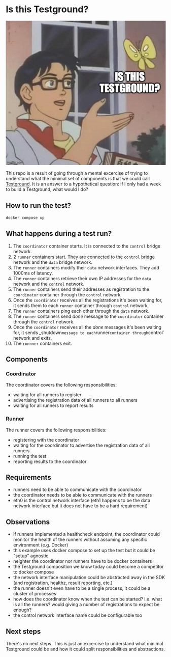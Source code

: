 # Is this Testground?

!["Is this Testground?" meme](is-this-testground.jpg)

This repo is a result of going through a mental excercise of trying to understand what the minimal set of components is that we could call [Testground](https://github.com/testground/testground). It is an answer to a hypothetical question: if I only had a week to build a Testground, what would I do?

## How to run the test?

```sh
docker compose up
```

## What happens during a test run?

1. The `coordinator` container starts. It is connected to the `control` bridge network.
1. 2 `runner` containers start. They are connected to the `control` bridge network and the `data` bridge network.
1. The `runner` containers modify their `data` network interfaces. They add 1000ms of latency.
1. The `runner` containers retrieve their own IP addresses for the `data` network and the `control` network.
1. The `runner` containers send their addresses as registration to the `coordinator` container through the `control` network.
1. Once the `coordinator` receives all the registrations it's been waiting for, it sends them to each `runner` container through `control` network.
1. The `runner` containers ping each other through the `data` network.
1. The `runner` containers send _done_ message to the `coordinator` container through the `control` network.
1. Once the `coordinator` receives all the _done_ messages it's been waiting for, it sends _shutdown` message to each `runner` container through `control` network and exits.
1. The `runnner` containers exit.

## Components

### Coordinator

The coordinator covers the following responsibilities:
- waiting for all runners to register
- advertising the registration data of all runners to all runners
- waiting for all runners to report results

### Runner

The runner covers the following responsibilities:
- registering with the coordinator
- waiting for the coordinator to advertise the registration data of all runners
- running the test
- reporting results to the coordinator

## Requirements

- runners need to be able to communicate with the coordinator
- the coordinator needs to be able to communicate with the runners
- eth0 is the control network interface (eth1 happens to be the data network interface but it does not have to be a hard requirement)

## Observations

- if runners implemented a healthcheck endpoint, the coordinator could monitor the health of the runners without assuming any specific environment (e.g. Docker)
- this example uses docker compose to set up the test but it could be "setup" agnostic
- neighter the coordinator nor runners have to be docker containers
- the Testground composition we know today could become a competitor to docker compose
- the network interface manipulation could be abstracted away in the SDK (and registration, healthz, result reporting, etc.)
- the runner doesn't even have to be a single process, it could be a cluster of processes
- how does the coordinator know when the test can be started? i.e. what is all the runners? would giving a number of registrations to expect be enough?
- the control network interface name could be configurable too

## Next steps

There's no next steps. This is just an excercise to understand what minimal Testground could be and how it could split responsibilities and abstractions.
